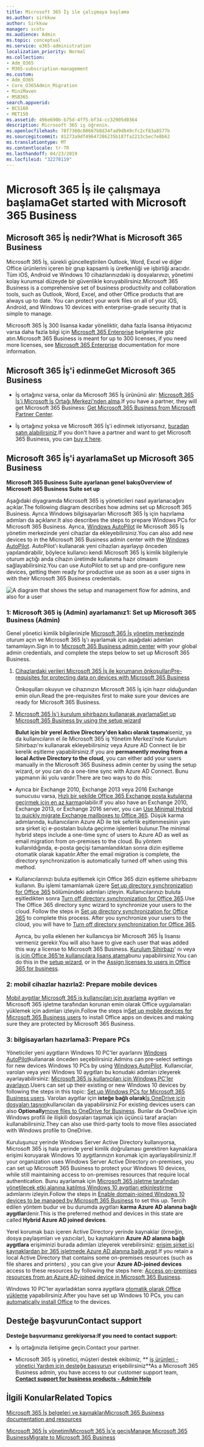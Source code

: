 ```yaml
---
title: Microsoft 365 İş ile çalışmaya başlama
ms.author: sirkkuw
author: Sirkkuw
manager: scotv
ms.audience: Admin
ms.topic: conceptual
ms.service: o365-administration
localization_priority: Normal
ms.collection:
- Adm_O365
- M365-subscription-management
ms.custom:
- Adm_O365
- Core_O365Admin_Migration
- MiniMaven
- MSB365
search.appverid:
- BCS160
- MET150
ms.assetid: 496e690b-b75d-4ff5-bf34-cc32905d0364
description: Microsoft 365 iş öğrenin.
ms.openlocfilehash: 78f7360c80667b8d34fad9d849cfc2cf83a8577b
ms.sourcegitcommit: 81273a9df49647286235b187fa2213c5ec7e8b62
ms.translationtype: MT
ms.contentlocale: tr-TR
ms.lasthandoff: 04/23/2019
ms.locfileid: "32278119"
---
```

# <a name="get-started-with-microsoft-365-business"></a><span data-ttu-id="16d69-103">Microsoft 365 İş ile çalışmaya başlama</span><span class="sxs-lookup"><span data-stu-id="16d69-103">Get started with Microsoft 365 Business</span></span>

## <a name="what-is-microsoft-365-business"></a><span data-ttu-id="16d69-104">Microsoft 365 İş nedir?</span><span class="sxs-lookup"><span data-stu-id="16d69-104">What is Microsoft 365 Business</span></span>

<span data-ttu-id="16d69-p101">Microsoft 365 İş, sürekli güncelleştirilen Outlook, Word, Excel ve diğer Office ürünlerini içeren bir grup kapsamlı iş üretkenliği ve işbirliği aracıdır. Tüm iOS, Android ve Windows 10 cihazlarınızdaki iş dosyalarınızı, yönetimi kolay kurumsal düzeyde bir güvenlikle koruyabilirsiniz.</span><span class="sxs-lookup"><span data-stu-id="16d69-p101">Microsoft 365 Business is a comprehensive set of business productivity and collaboration tools, such as Outlook, Word, Excel, and other Office products that are always up to date. You can protect your work files on all of your iOS, Android, and Windows 10 devices with enterprise-grade security that is simple to manage.</span></span>
  
<span data-ttu-id="16d69-107">Microsoft 365 İş 300 lisansa kadar yöneliktir, daha fazla lisansa ihtiyacınız varsa daha fazla bilgi için [Microsoft 365 Enterprise](https://go.microsoft.com/fwlink/p/?linkid=860986) belgelerine göz atın.</span><span class="sxs-lookup"><span data-stu-id="16d69-107">Microsoft 365 Business is meant for up to 300 licenses, if you need more licenses, see [Microsoft 365 Enterprise](https://go.microsoft.com/fwlink/p/?linkid=860986) documentation for more information.</span></span> 
  
## <a name="get-microsoft-365-business"></a><span data-ttu-id="16d69-108">Microsoft 365 İş'i edinme</span><span class="sxs-lookup"><span data-stu-id="16d69-108">Get Microsoft 365 Business</span></span>

- <span data-ttu-id="16d69-109">İş ortağınız varsa, onlar da Microsoft 365 İş ürününü alır: [Microsoft 365 İş'i Microsoft İş Ortağı Merkezi'nden alma](get-microsoft-365-business.md).</span><span class="sxs-lookup"><span data-stu-id="16d69-109">If you have a partner, they will get Microsoft 365 Business: [Get Microsoft 365 Business from Microsoft Partner Center](get-microsoft-365-business.md).</span></span>
    
- <span data-ttu-id="16d69-110">İş ortağınız yoksa ve Microsoft 365 İş'i edinmek istiyorsanız, [buradan satın alabilirsiniz](https://www.microsoft.com/en-us/microsoft-365/business).</span><span class="sxs-lookup"><span data-stu-id="16d69-110">If you don't have a partner and want to get Microsoft 365 Business, you can [buy it here](https://www.microsoft.com/en-us/microsoft-365/business).</span></span>
    
## <a name="set-up-microsoft-365-business"></a><span data-ttu-id="16d69-111">Microsoft 365 İş'i ayarlama</span><span class="sxs-lookup"><span data-stu-id="16d69-111">Set up Microsoft 365 Business</span></span>

 <span data-ttu-id="16d69-112">**Microsoft 365 Business Suite ayarlanan genel bakış**</span><span class="sxs-lookup"><span data-stu-id="16d69-112">**Overview of Microsoft 365 Business Suite set up**</span></span>
  
<span data-ttu-id="16d69-113">Aşağıdaki diyagramda Microsoft 365 iş yöneticileri nasıl ayarlanacağını açıklar.</span><span class="sxs-lookup"><span data-stu-id="16d69-113">The following diagram describes how admins set up Microsoft 365 Business.</span></span> <span data-ttu-id="16d69-114">Ayrıca Windows bilgisayarları Microsoft 365 İş için hazırlama adımları da açıklanır.</span><span class="sxs-lookup"><span data-stu-id="16d69-114">It also describes the steps to prepare Windows PCs for Microsoft 365 Business.</span></span> <span data-ttu-id="16d69-115">Ayrıca, [Windows AutoPilot](add-autopilot-devices-and-profile.md) ile Microsoft 365 İş yönetim merkezinde yeni cihazlar da ekleyebilirsiniz.</span><span class="sxs-lookup"><span data-stu-id="16d69-115">You can also add new devices to in the Microsoft 365 Business admin center with the [Windows AutoPilot](add-autopilot-devices-and-profile.md).</span></span> <span data-ttu-id="16d69-116">AutoPilot'ı kullanarak yeni cihazları ayarlayıp önceden yapılandırabilir, böylece kullanıcı kendi Microsoft 365 İş kimlik bilgileriyle oturum açtığı anda cihazın üretimde kullanıma hazır olmasını sağlayabilirsiniz.</span><span class="sxs-lookup"><span data-stu-id="16d69-116">You can use AutoPilot to set up and pre-configure new devices, getting them ready for productive use as soon as a user signs in with their Microsoft 365 Business credentials.</span></span>
  
![A diagram that shows the setup and management flow for admins, and also for a user](media/249f81fc-7e79-44c7-8425-3a0b7b651c3b.png)
  
### <a name="1-set-up-microsoft-365-business-admin"></a><span data-ttu-id="16d69-118">1: Microsoft 365 iş (Admin) ayarlamanız</span><span class="sxs-lookup"><span data-stu-id="16d69-118">1: Set up Microsoft 365 Business (Admin)</span></span>

<span data-ttu-id="16d69-119">Genel yönetici kimlik bilgilerinizle [Microsoft 365 İş yönetim merkezinde](https://portal.office.com/adminportal/home) oturum açın ve Microsoft 365 İş'ı ayarlamak için aşağıdaki adımları tamamlayın.</span><span class="sxs-lookup"><span data-stu-id="16d69-119">Sign in to [Microsoft 365 Business admin center](https://portal.office.com/adminportal/home) with your global admin credentials, and complete the steps below to set up Microsoft 365 Business.</span></span> 
  
1. [<span data-ttu-id="16d69-120">Cihazlardaki verileri Microsoft 365 İş ile korumanın önkoşulları</span><span class="sxs-lookup"><span data-stu-id="16d69-120">Pre-requisites for protecting data on devices with Microsoft 365 Business</span></span>](pre-requisites-for-data-protection.md)
    
    <span data-ttu-id="16d69-121">Önkoşulları okuyun ve cihazınızın Microsoft 365 İş için hazır olduğundan emin olun.</span><span class="sxs-lookup"><span data-stu-id="16d69-121">Read the pre-requisites first to make sure your devices are ready for Microsoft 365 Business.</span></span>
    
2. [<span data-ttu-id="16d69-122">Microsoft 365 İş'i kurulum sihirbazını kullanarak ayarlama</span><span class="sxs-lookup"><span data-stu-id="16d69-122">Set up Microsoft 365 Business by using the setup wizard</span></span>](set-up.md)
    
    <span data-ttu-id="16d69-123">**Bulut için bir yerel Active Directory'den kalıcı olarak taşıma**iseniz, ya da kullanıcıların el ile Microsoft 365 iş Yönetim Merkezi'nde Kurulum Sihirbazı'nı kullanarak ekleyebilirsiniz veya Azure AD Connect ile bir kerelik eşitleme yapabilirsiniz.</span><span class="sxs-lookup"><span data-stu-id="16d69-123">If you are **permanently moving from a local Active Directory to the cloud**, you can either add your users manually in the Microsoft 365 Business admin center by using the setup wizard, or you can do a one-time sync with Azure AD Connect.</span></span> <span data-ttu-id="16d69-124">Bunu yapmanın iki yolu vardır:</span><span class="sxs-lookup"><span data-stu-id="16d69-124">There are two ways to do this:</span></span> 
    
  - <span data-ttu-id="16d69-125">Ayrıca bir Exchange 2010, Exchange 2013 veya 2016 Exchange sunucusu varsa, [Hızlı bir şekilde Office 365 Exchange posta kutularına geçirmek için en az karma](https://support.office.com/article/fdecceed-0702-4af3-85be-f2a0013937ef)olabilir.</span><span class="sxs-lookup"><span data-stu-id="16d69-125">If you also have an Exchange 2010, Exchange 2013, or Exchange 2016 server, you can [Use Minimal Hybrid to quickly migrate Exchange mailboxes to Office 365](https://support.office.com/article/fdecceed-0702-4af3-85be-f2a0013937ef).</span></span> <span data-ttu-id="16d69-126">Düşük karma adımlarında, kullanıcıların Azure AD ile tek seferlik eşitlenmesinin yanı sıra şirket içi e-postaları buluta geçirme işlemleri bulunur.</span><span class="sxs-lookup"><span data-stu-id="16d69-126">The minimal hybrid steps include a one-time sync of users to Azure AD as well as email migration from on-premises to the cloud.</span></span> <span data-ttu-id="16d69-127">Bu yöntem kullanıldığında, e-posta geçişi tamamlandıktan sonra dizin eşitleme otomatik olarak kapatılır.</span><span class="sxs-lookup"><span data-stu-id="16d69-127">After the email migration is complete, the directory synchronization is automatically turned off when using this method.</span></span>
    
  - <span data-ttu-id="16d69-p105">Kullanıcılarınızı buluta eşitlemek için Office 365 dizin eşitleme sihirbazını kullanın. Bu işlemi tamamlamak üzere [Set up directory synchronization for Office 365](https://support.office.com/article/1b3b5318-6977-42ed-b5c7-96fa74b08846) bölümündeki adımları izleyin. Kullanıcılarınızı buluta eşitledikten sonra [Turn off directory synchronization for Office 365](https://support.office.com/article/ee5f861e-bd48-4267-83d1-a4ead4b4a00d).</span><span class="sxs-lookup"><span data-stu-id="16d69-p105">Use The Office 365 directory sync wizard to synchronize your users to the cloud. Follow the steps in [Set up directory synchronization for Office 365](https://support.office.com/article/1b3b5318-6977-42ed-b5c7-96fa74b08846) to complete this process. After you synchronize your users to the cloud, you will have to [Turn off directory synchronization for Office 365](https://support.office.com/article/ee5f861e-bd48-4267-83d1-a4ead4b4a00d).</span></span>
    
    <span data-ttu-id="16d69-131">Ayrıca, bu yolla eklenen her kullanıcıya bir Microsoft 365 İş lisansı vermeniz gerekir.</span><span class="sxs-lookup"><span data-stu-id="16d69-131">You will also have to give each user that was added this way a license to Microsoft 365 Business.</span></span> <span data-ttu-id="16d69-132">[Kurulum Sihirbazı](set-up.md)' nı veya [iş için Office 365'te kullanıcılara lisans atama](https://support.office.com/article/997596B5-4173-4627-B915-36ABAC6786DC)bunu yapabilirsiniz.</span><span class="sxs-lookup"><span data-stu-id="16d69-132">You can do this in the [setup wizard](set-up.md), or in the [Assign licenses to users in Office 365 for business](https://support.office.com/article/997596B5-4173-4627-B915-36ABAC6786DC).</span></span>
    
### <a name="2-prepare-mobile-devices"></a><span data-ttu-id="16d69-133">2: mobil cihazlar hazırla</span><span class="sxs-lookup"><span data-stu-id="16d69-133">2: Prepare mobile devices</span></span>

<span data-ttu-id="16d69-134">[Mobil aygıtlar Microsoft 365 iş kullanıcıları için ayarlama](set-up-mobile-devices.md) aygıtları ve Microsoft 365 işletme tarafından korunan emin olarak Office uygulamaları yüklemek için adımları izleyin.</span><span class="sxs-lookup"><span data-stu-id="16d69-134">Follow the steps in[Set up mobile devices for Microsoft 365 Business users](set-up-mobile-devices.md) to install Office apps on devices and making sure they are protected by Microsoft 365 Business.</span></span> 
  
### <a name="3-prepare-pcs"></a><span data-ttu-id="16d69-135">3: bilgisayarları hazırlama</span><span class="sxs-lookup"><span data-stu-id="16d69-135">3: Prepare PCs</span></span>

<span data-ttu-id="16d69-136">Yöneticiler yeni aygıtların Windows 10 PC'ler ayarlarını [Windows AutoPilot](add-autopilot-devices-and-profile.md)kullanarak önceden seçebilirsiniz.</span><span class="sxs-lookup"><span data-stu-id="16d69-136">Admins can pre-select settings for new devices Windows 10 PCs by using [Windows AutoPilot](add-autopilot-devices-and-profile.md).</span></span> <span data-ttu-id="16d69-137">Kullanıcılar, varolan veya yeni Windows 10 aygıtları bu konudaki adımları izleyerek ayarlayabilirsiniz: [Microsoft 365 iş kullanıcıları için Windows PC'ler ayarlayın](set-up-windows-devices.md).</span><span class="sxs-lookup"><span data-stu-id="16d69-137">Users can set up their existing or new Windows 10 devices by following the steps in this topic: [Set up Windows PCs for Microsoft 365 Business users](set-up-windows-devices.md).</span></span> <span data-ttu-id="16d69-138">Varolan aygıtlar için **isteğe bağlı olarak**[İş OneDrive için dosyaları taşıyın](move-files-to-onedrive.md)kullanıcıları da yapabilirsiniz.</span><span class="sxs-lookup"><span data-stu-id="16d69-138">For existing devices users can also **Optionally**[move files to OneDrive for Business](move-files-to-onedrive.md).</span></span> <span data-ttu-id="16d69-139">Bunlar da OneDrive için Windows profili ile ilişkili dosyaları taşımak için üçüncü taraf araçları kullanabilirsiniz.</span><span class="sxs-lookup"><span data-stu-id="16d69-139">They can also use third-party tools to move files associated with Windows profile to OneDrive.</span></span>
  
<span data-ttu-id="16d69-140">Kuruluşunuz yerinde Windows Server Active Directory kullanıyorsa, Microsoft 365 iş hala yerinde yerel kimlik doğrulaması gerektiren kaynaklara erişimi koruyarak Windows 10 aygıtlarınızın korumak için ayarlayabilirsiniz.</span><span class="sxs-lookup"><span data-stu-id="16d69-140">If your organization uses Windows Server Active Directory on-premises, you can set up Microsoft 365 Business to protect your Windows 10 devices, while still maintaining access to on-premises resources that require local authentication.</span></span> <span data-ttu-id="16d69-141">Bunu ayarlamak için [Microsoft 365 işletme tarafından yönetilecek etki alanına katılmış Windows 10 aygıtları etkinleştirme](manage-windows-devices.md) adımlarını izleyin.</span><span class="sxs-lookup"><span data-stu-id="16d69-141">Follow the steps in [Enable domain-joined Windows 10 devices to be managed by Microsoft 365 Business](manage-windows-devices.md) to set this up.</span></span> <span data-ttu-id="16d69-142">Tercih edilen yöntem budur ve bu durumda aygıtları **karma Azure AD alanına bağlı aygıtlar**denir.</span><span class="sxs-lookup"><span data-stu-id="16d69-142">This is the preferred method and devices in this state are called **Hybrid Azure AD joined devices**.</span></span> 
  
<span data-ttu-id="16d69-143">Yerel korumak bazı içeren Active Directory yerinde kaynaklar (örneğin, dosya paylaşımları ve yazıcılar), bu kaynakların **Azure AD alanına bağlı aygıtlara** erişiminizi burada adımları izleyerek verebilirsiniz: [erişim şirket içi kaynaklardan bir 365 işletmede Azure AD alanına bağlı aygıt](access-resources.md).</span><span class="sxs-lookup"><span data-stu-id="16d69-143">If you retain a local Active Directory that contains some on-premises resources (such as file shares and printers) , you can give your **Azure AD-joined devices** access to these resources by following the steps here: [Access on-premises resources from an Azure AD-joined device in Microsoft 365 Business](access-resources.md).</span></span>
  
<span data-ttu-id="16d69-144">Windows 10 PC'ler ayarladıktan sonra aygıtlara [otomatik olarak Office yükleme](auto-install-or-uninstall-office.md) yapabilirsiniz.</span><span class="sxs-lookup"><span data-stu-id="16d69-144">After you have set up Windows 10 PCs, you can [automatically install Office](auto-install-or-uninstall-office.md) to the devices.</span></span> 
  
## <a name="contact-support"></a><span data-ttu-id="16d69-145">Desteğe başvurun</span><span class="sxs-lookup"><span data-stu-id="16d69-145">Contact support</span></span>

 <span data-ttu-id="16d69-146">**Desteğe başvurmanız gerekiyorsa:**</span><span class="sxs-lookup"><span data-stu-id="16d69-146">**If you need to contact support:**</span></span>
  
- <span data-ttu-id="16d69-147">İş ortağınızla iletişime geçin.</span><span class="sxs-lookup"><span data-stu-id="16d69-147">Contact your partner.</span></span>
    
- <span data-ttu-id="16d69-148">Microsoft 365 iş yönetici, müşteri destek ekibimiz, \*\* [iş ürünleri - yönetici Yardım için desteğe başvurun](https://support.office.com/article/32a17ca7-6fa0-4870-8a8d-e25ba4ccfd4b) erişebilirsiniz\*\*</span><span class="sxs-lookup"><span data-stu-id="16d69-148">As a Microsoft 365 Business admin, you have access to our customer support team, **[Contact support for business products - Admin Help](https://support.office.com/article/32a17ca7-6fa0-4870-8a8d-e25ba4ccfd4b)**</span></span>
    
## <a name="related-topics"></a><span data-ttu-id="16d69-149">İlgili Konular</span><span class="sxs-lookup"><span data-stu-id="16d69-149">Related Topics</span></span>
[<span data-ttu-id="16d69-150">Microsoft 365 İş belgeleri ve kaynakları</span><span class="sxs-lookup"><span data-stu-id="16d69-150">Microsoft 365 Business documentation and resources</span></span>](https://go.microsoft.com/fwlink/p/?linkid=853701)
  
<span data-ttu-id="16d69-151">[Microsoft 365 İş yönetimi](manage.md)[Microsoft 365 İş'e geçiş](migrate-to-microsoft-365-business.md)</span><span class="sxs-lookup"><span data-stu-id="16d69-151">[Manage Microsoft 365 Business](manage.md)[Migrate to Microsoft 365 Business](migrate-to-microsoft-365-business.md)</span></span>
  

